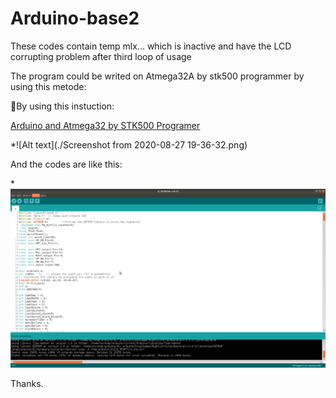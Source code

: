 # Arduino-base2

These codes contain temp  mlx... which is inactive and have the LCD corrupting problem after third loop of usage


The program could be writed on Atmega32A by stk500 programmer by using this metode:

‌ِBy using this instuction:

[Arduino and Atmega32 by STK500 Programer][1]

 *![Alt text](./Screenshot from 2020-08-27 19-36-32.png)
 
And the codes are like this:

 *![Alt text](./Screenshot%20from%202020-08-27%2019-33-45.png "Arduin IDE Screenshot")

Thanks.

  [1]: https://dmf313.ir/%D8%B1%D9%88%D8%B4-%D9%87%D8%A7%DB%8C-%D8%A7%D8%B3%D8%AA%D8%AE%D8%B1%D8%A7%D8%AC-hex-%D8%A7%D8%B2-%D9%86%D8%B1%D9%85-%D8%A7%D9%81%D8%B2%D8%A7%D8%B1-%D8%A2%D8%B1%D8%AF%D9%88%DB%8C%D9%86%D9%88/
